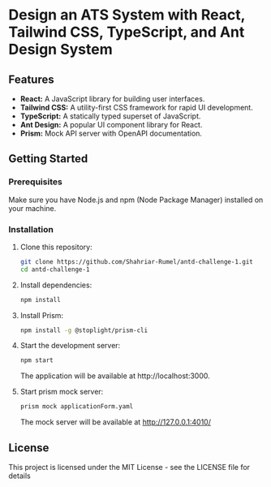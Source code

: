 # Design an ATS System with React, Tailwind CSS, TypeScript, and Ant Design System

## Features

- **React:** A JavaScript library for building user interfaces.
- **Tailwind CSS:** A utility-first CSS framework for rapid UI development.
- **TypeScript:** A statically typed superset of JavaScript.
- **Ant Design:** A popular UI component library for React.
- **Prism:** Mock API server with OpenAPI documentation.

## Getting Started

### Prerequisites

Make sure you have Node.js and npm (Node Package Manager) installed on your machine.

### Installation

1. Clone this repository:

   ```bash
   git clone https://github.com/Shahriar-Rumel/antd-challenge-1.git
   cd antd-challenge-1
   ```

2. Install dependencies:

   ```bash
   npm install
   ```

3. Install Prism:

   ```bash
   npm install -g @stoplight/prism-cli
   ```

4. Start the development server:

   ```bash
   npm start
   ```

   The application will be available at http://localhost:3000.

5. Start prism mock server:

   ```bash
   prism mock applicationForm.yaml
   ```

   The mock server will be available at http://127.0.0.1:4010/

## License

This project is licensed under the MIT License - see the LICENSE file for details
